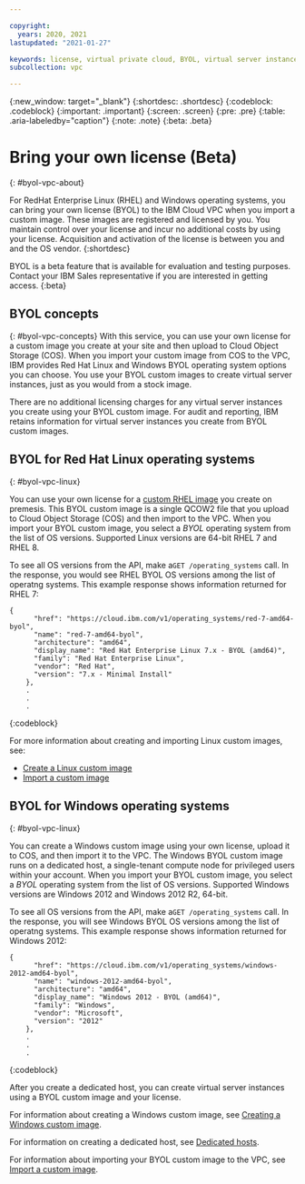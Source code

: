 ```yaml
---

copyright:
  years: 2020, 2021
lastupdated: "2021-01-27"

keywords: license, virtual private cloud, BYOL, virtual server instance, instance, custom image, encryption
subcollection: vpc

---
```

{:new_window: target="_blank"}
{:shortdesc: .shortdesc}
{:codeblock: .codeblock}
{:important: .important}
{:screen: .screen}
{:pre: .pre}
{:table: .aria-labeledby="caption"}
{:note: .note}
{:beta: .beta}

# Bring your own license (Beta)
{: #byol-vpc-about}

For RedHat Enterprise Linux (RHEL) and Windows operating systems, you can bring your own license (BYOL) to the IBM Cloud VPC when you import a custom image. These images are registered and licensed by you. You maintain control over your license and incur no additional costs by using your license. Acquisition and activation of the license is between you and and the OS vendor.
{:shortdesc}

BYOL is a beta feature that is available for evaluation and testing purposes. Contact your IBM Sales representative if you are interested in getting access.
{:beta}

## BYOL concepts
{: #byol-vpc-concepts}
With this service, you can use your own license for a custom image you create at your site and then upload to Cloud Object Storage (COS). When you import your custom image from COS to the VPC, IBM provides Red Hat Linux and Windows BYOL operating system options you can choose. You use your BYOL custom images to create virtual server instances, just as you would from a stock image. 

There are no additional licensing charges for any virtual server instances you create using your BYOL custom image. For audit and reporting, IBM retains information for virtual server instances you create from BYOL custom images.

## BYOL for Red Hat Linux operating systems
{: #byol-vpc-linux}

You can use your own license for a [custom RHEL image](/docs/vpc?topic=vpc-create-linux-custom-image) you create on premesis. This BYOL custom image is a single QCOW2 file that you upload to Cloud Object Storage (COS) and then import to the VPC. When you import your BYOL custom image, you select a _BYOL_ operating system from the list of OS versions. Supported Linux versions are 64-bit RHEL 7 and RHEL 8. 

To see all OS versions from the API, make a`GET /operating_systems` call. In the response, you would see RHEL BYOL OS versions among the list of operatng systems. This example response shows information returned for RHEL 7:

```
{
      "href": "https://cloud.ibm.com/v1/operating_systems/red-7-amd64-byol",
      "name": "red-7-amd64-byol",
      "architecture": "amd64",
      "display_name": "Red Hat Enterprise Linux 7.x - BYOL (amd64)",
      "family": "Red Hat Enterprise Linux",
      "vendor": "Red Hat",
      "version": "7.x - Minimal Install"
    },
    .
    .
    .
```
{:codeblock}

For more information about creating and importing Linux custom images, see:

* [Create a Linux custom image](/docs/vpc?topic=vpc-create-linux-custom-image)
* [Import a custom image](/docs/vpc?topic=vpc-managing-images#import-custom-image)

## BYOL for Windows operating systems
{: #byol-vpc-linux}

You can create a Windows custom image using your own license, upload it to COS, and then import it to the VPC. The Windows BYOL custom image runs on a dedicated host, a single-tenant compute node for privileged users within your account. When you import your BYOL custom image, you select a _BYOL_ operating system from the list of OS versions. Supported Windows versions are Windows 2012 and Windows 2012 R2, 64-bit.

To see all OS versions from the API, make a`GET /operating_systems` call. In the response, you will see Windows BYOL OS versions among the list of operatng systems. This example response shows information returned for Windows 2012:

```
{
      "href": "https://cloud.ibm.com/v1/operating_systems/windows-2012-amd64-byol",
      "name": "windows-2012-amd64-byol",
      "architecture": "amd64",
      "display_name": "Windows 2012 - BYOL (amd64)",
      "family": "Windows",
      "vendor": "Microsoft",
      "version": "2012"
    },
    .
    .
    .
```
{:codeblock}

After you create a dedicated host, you can create virtual server instances using a BYOL custom image and your license. 

For information about creating a Windows custom image, see [Creating a Windows custom image](/docs/vpc?topic=vpc-create-windows-custom-image).

For information on creating a dedicated host, see [Dedicated hosts](/docs/vpc?topic=vpc-creating-dedicated-hosts-instances#dedicated-hosts).

For information about importing your BYOL custom image to the VPC, see [Import a custom image](/docs/vpc?topic=vpc-managing-images#import-custom-image).
